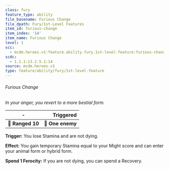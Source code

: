 ```yaml
---
class: fury
feature_type: ability
file_basename: Furious Change
file_dpath: Fury/1st-Level Features
item_id: furious-change
item_index: '14'
item_name: Furious Change
level: 1
scc:
  - mcdm.heroes.v1:feature.ability.fury.1st-level-feature:furious-change
scdc:
  - 1.1.1:13.2.5.1:14
source: mcdm.heroes.v1
type: feature/ability/fury/1st-level-feature
---
```


###### Furious Change

*In your anger, you revert to a more bestial form.*

| **-**            |    **Triggered** |
| ---------------- | ---------------: |
| **📏 Ranged 10** | **🎯 One enemy** |

**Trigger:** You lose Stamina and are not dying.

**Effect:** You gain temporary Stamina equal to your Might score and can enter your animal form or hybrid form.

**Spend 1 Ferocity:** If you are not dying, you can spend a Recovery.

